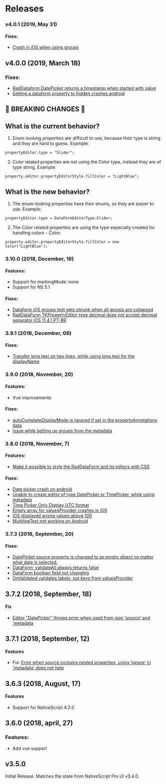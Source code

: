 # Releases

### v4.0.1 (2019, May 31)
#### Fixes:
- [Crash in iOS when using groups](https://github.com/NativeScript/nativescript-ui-feedback/issues/1095)

## v4.0.0 (2019, March 18)
### Fixes:
- [RadDataform DatePicker returns a timestamp when started with value](https://github.com/NativeScript/nativescript-ui-feedback/issues/942)
- [Setting a dataform property to hidden crashes android](https://github.com/NativeScript/nativescript-ui-feedback/issues/1011)

## &#x1F534; BREAKING CHANGES &#x1F534;
## What is the current behavior?
1. Enum-looking properties are difficult to use, because their type is string and they are hard to guess. Example:
```
propertyEditor.type = "Slider";
```
2. Color related properties are not using the Color type, instead they are of type string. Example:
```
property.editor.propertyEditorStyle.fillColor = "LightBlue";
```

## What is the new behavior?
1. The enum-looking properties have their enums, so they are easier to use. Example:
```
propertyEditor.type = DataFormEditorType.Slider;
```
2. The Color related properties are using the type especially created for handling colors - Color:
```
property.editor.propertyEditorStyle.fillColor = new Color("LightBlue");
```

### 3.10.0 (2018, December, 19)
#### Features:
- Support for markingMode: none
- Support for NS 5.1

#### Fixes:
- [Dataform iOS groups text gets shrunk when all groups are collapsed](https://github.com/NativeScript/nativescript-ui-feedback/issues/938)
- [RadDataForm TKPropertyEditor type decimal does not accept decimal separator iOS 11.4.1 PT-BR](https://github.com/NativeScript/nativescript-ui-feedback/issues/739)


### 3.9.1 (2018, December, 06)
#### Fixes:
- [Transfer long text on two lines, while using long text for the displayName](https://github.com/NativeScript/nativescript-ui-feedback/issues/299)


### 3.9.0 (2018, November, 20)
#### Features:
- Vue improvements

#### Fixes:
- [autoCompleteDisplayMode is ignored if set in the propertyAnnotations data](https://github.com/NativeScript/nativescript-ui-feedback/issues/921)
- [Issue while setting up groups from the metadata](https://github.com/NativeScript/nativescript-ui-feedback/issues/216)

### 3.8.0 (2018, November, 7)
#### Features:
- [Make it possible to style the RadDataForm and its editors with CSS](https://github.com/NativeScript/nativescript-ui-feedback/issues/841)

#### Fixes:
- [Date picker crash on android](https://github.com/NativeScript/nativescript-ui-feedback/issues/871)
- [Unable to create editor of type DatePicker or TimePicker, while using metadata](https://github.com/NativeScript/nativescript-ui-feedback/issues/218)
- [Time Picker Only Display UTC format](https://github.com/NativeScript/nativescript-ui-feedback/issues/533)
- [Empty array for valuesProvider crashes in iOS](https://github.com/NativeScript/nativescript-ui-feedback/issues/862)
- [iOS displayed wrong values above 100](https://github.com/NativeScript/nativescript-ui-feedback/issues/177)
- [MultilineText not working on Android](https://github.com/NativeScript/nativescript-ui-feedback/issues/877)


### 3.7.3 (2018, September, 20)
#### Fixes:

- [DatePicket source property is changed to an empty object no matter what date is selected.](https://github.com/NativeScript/nativescript-ui-feedback/issues/834)
- [DataForm: validateAll always returns false](https://github.com/NativeScript/nativescript-ui-feedback/issues/843)
- [DataForm boolean field not changing](https://github.com/NativeScript/nativescript-ui-feedback/issues/625)
- [OnValidated validates labels, not keys from valuesProvider](https://github.com/NativeScript/nativescript-ui-feedback/issues/797)


## 3.7.2 (2018, September, 18)
#### Fix

- [Editor "DatePicker" throws error when used from json 'source' and 'metadata](https://github.com/NativeScript/nativescript-ui-feedback/issues/834)

## 3.7.1 (2018, September, 12)
#### Features

- Fix: [Error when source contains nested properties, using 'ignore' in 'metadata' does not help](https://github.com/NativeScript/nativescript-ui-feedback/issues/831)


## 3.6.3 (2018, August, 17)
#### Features

- Support for NativeScript 4.2.0

## 3.6.0 (2018, april, 27)
### Features:
- Add vue support



## v3.5.0

Initial Release. Matches the state from NativeScript Pro UI v3.4.0.
